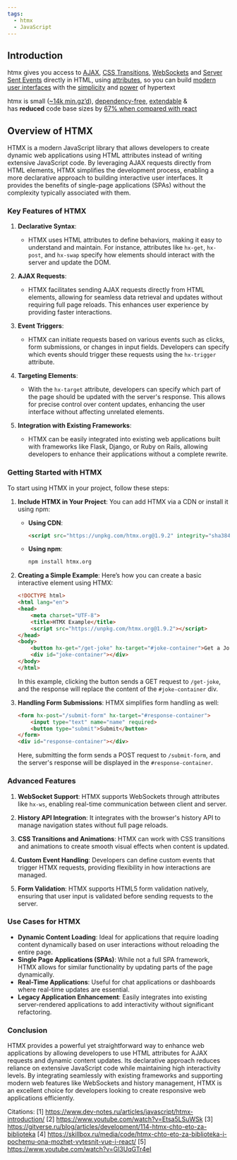```yaml
---
tags:
  - htmx
  - JavaScript
---
```


## Introduction

htmx gives you access to [AJAX](https://htmx.org/docs/#ajax), [CSS Transitions](https://htmx.org/docs/#css_transitions), [WebSockets](https://htmx.org/docs/#websockets-and-sse) and [Server Sent Events](https://htmx.org/docs/#websockets-and-sse) directly in HTML, using [attributes](https://htmx.org/reference/#attributes), so you can build [modern user interfaces](https://htmx.org/examples/) with the [simplicity](https://en.wikipedia.org/wiki/HATEOAS) and [power](https://www.ics.uci.edu/~fielding/pubs/dissertation/rest_arch_style.htm) of hypertext

htmx is small ([~14k min.gz’d](https://unpkg.com/htmx.org/dist/)), [dependency-free](https://github.com/bigskysoftware/htmx/blob/master/package.json), [extendable](https://htmx.org/extensions) & has **reduced** code base sizes by [67% when compared with react](https://htmx.org/essays/a-real-world-react-to-htmx-port/)

## Overview of HTMX

HTMX is a modern JavaScript library that allows developers to create dynamic web applications using HTML attributes instead of writing extensive JavaScript code. By leveraging AJAX requests directly from HTML elements, HTMX simplifies the development process, enabling a more declarative approach to building interactive user interfaces. It provides the benefits of single-page applications (SPAs) without the complexity typically associated with them.

### Key Features of HTMX

1. **Declarative Syntax**:
   - HTMX uses HTML attributes to define behaviors, making it easy to understand and maintain. For instance, attributes like `hx-get`, `hx-post`, and `hx-swap` specify how elements should interact with the server and update the DOM.

2. **AJAX Requests**:
   - HTMX facilitates sending AJAX requests directly from HTML elements, allowing for seamless data retrieval and updates without requiring full page reloads. This enhances user experience by providing faster interactions.

3. **Event Triggers**:
   - HTMX can initiate requests based on various events such as clicks, form submissions, or changes in input fields. Developers can specify which events should trigger these requests using the `hx-trigger` attribute.

4. **Targeting Elements**:
   - With the `hx-target` attribute, developers can specify which part of the page should be updated with the server's response. This allows for precise control over content updates, enhancing the user interface without affecting unrelated elements.

5. **Integration with Existing Frameworks**:
   - HTMX can be easily integrated into existing web applications built with frameworks like Flask, Django, or Ruby on Rails, allowing developers to enhance their applications without a complete rewrite.

### Getting Started with HTMX

To start using HTMX in your project, follow these steps:

1. **Include HTMX in Your Project**:
   You can add HTMX via a CDN or install it using npm:

   - **Using CDN**:
     ```html
     <script src="https://unpkg.com/htmx.org@1.9.2" integrity="sha384-L6OqL9pRWyyFU3+/bjdSri+iIphTN/bvYyM37tICVyOJkWZLpP2vGn6VUEXgzg6h" crossorigin="anonymous"></script>
     ```

   - **Using npm**:
     ```bash
     npm install htmx.org
     ```

2. **Creating a Simple Example**:
   Here’s how you can create a basic interactive element using HTMX:

   ```html
   <!DOCTYPE html>
   <html lang="en">
   <head>
       <meta charset="UTF-8">
       <title>HTMX Example</title>
       <script src="https://unpkg.com/htmx.org@1.9.2"></script>
   </head>
   <body>
       <button hx-get="/get-joke" hx-target="#joke-container">Get a Joke</button>
       <div id="joke-container"></div>
   </body>
   </html>
   ```

   In this example, clicking the button sends a GET request to `/get-joke`, and the response will replace the content of the `#joke-container` div.

3. **Handling Form Submissions**:
   HTMX simplifies form handling as well:

   ```html
   <form hx-post="/submit-form" hx-target="#response-container">
       <input type="text" name="name" required>
       <button type="submit">Submit</button>
   </form>
   <div id="response-container"></div>
   ```

   Here, submitting the form sends a POST request to `/submit-form`, and the server's response will be displayed in the `#response-container`.

### Advanced Features

1. **WebSocket Support**:
   HTMX supports WebSockets through attributes like `hx-ws`, enabling real-time communication between client and server.

2. **History API Integration**:
   It integrates with the browser's history API to manage navigation states without full page reloads.

3. **CSS Transitions and Animations**:
   HTMX can work with CSS transitions and animations to create smooth visual effects when content is updated.

4. **Custom Event Handling**:
   Developers can define custom events that trigger HTMX requests, providing flexibility in how interactions are managed.

5. **Form Validation**:
   HTMX supports HTML5 form validation natively, ensuring that user input is validated before sending requests to the server.

### Use Cases for HTMX

- **Dynamic Content Loading**: Ideal for applications that require loading content dynamically based on user interactions without reloading the entire page.
- **Single Page Applications (SPAs)**: While not a full SPA framework, HTMX allows for similar functionality by updating parts of the page dynamically.
- **Real-Time Applications**: Useful for chat applications or dashboards where real-time updates are essential.
- **Legacy Application Enhancement**: Easily integrates into existing server-rendered applications to add interactivity without significant refactoring.

### Conclusion

HTMX provides a powerful yet straightforward way to enhance web applications by allowing developers to use HTML attributes for AJAX requests and dynamic content updates. Its declarative approach reduces reliance on extensive JavaScript code while maintaining high interactivity levels. By integrating seamlessly with existing frameworks and supporting modern web features like WebSockets and history management, HTMX is an excellent choice for developers looking to create responsive web applications efficiently.

Citations:
[1] https://www.dev-notes.ru/articles/javascript/htmx-introduction/
[2] https://www.youtube.com/watch?v=Etsa5LSuWSk
[3] https://gitverse.ru/blog/articles/development/114-htmx-chto-eto-za-biblioteka
[4] https://skillbox.ru/media/code/htmx-chto-eto-za-biblioteka-i-pochemu-ona-mozhet-vytesnit-vue-i-react/
[5] https://www.youtube.com/watch?v=Gl3UqGTr4eI